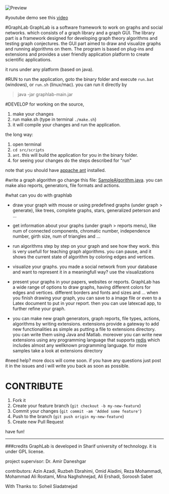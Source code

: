 ![Preview](https://github.com/azinazadi/GraphLab/raw/master/presentation/peterson.png)

#youtube demo
see this [video](http://www.youtube.com/watch?v=0gblxDCNsmY)

#GraphLab
GraphLab is a software framework to work on graphs and social networks. which consists of a graph library and a graph GUI. The library part is a framework designed for developing graph theory algorithms and testing graph conjectures. the GUI part aimed to draw and visualize graphs and running algorithms on them. The program is based on plug-ins and extensions and provides a user friendly application platform to create scientific applications.

it runs under any platform (based on java).

#RUN
to run the application, goto the binary folder and execute `run.bat` (windows), or `run.sh` (linux/mac).
you can run it directly by

> java -jar graphlab-main.jar

#DEVELOP
for working on the source, 

1. make your changes
2. run make.sh (type in terminal `./make.sh`)
3. it will compile your changes and run the application.

the long way:

1. open terminal
2. `cd src/scripts`
3. `ant`. this will build the application for you in the binary folder.
4. for seeing your changes do the steps described for "run"

note that you should have [appache ant](http://ant.apache.org/) installed.

#write a graph algorithm
go change this file: [SampleAlgorithm.java](https://github.com/azinazadi/GraphLab/blob/master/src/graphlab/extensions/algorithms/SampleAlgorithm.java).
you can make also reports, generators, file formats and actions.

#what can you do with graphlab

* draw your graph with mouse or using predefined graphs (under graph > generate), like trees, complete graphs, stars, generalized peterson and ...
* get information about your graphs (under graph > reports menu), like num of connected components, chromatic number, independence number, girth size, num of triangles and ...
* run algorithms step by step on your graph and see how they work. this is very usefull for teaching graph algorithms. you can pause, and it shows the current state of algorithm by coloring edges and vertices.
* visualize your graphs. you made a social network from your database and want to represent it in a meaningfull way? use the visualizations
* present your graphs in your papers, websites or reports. GraphLab has a wide range of options to draw graphs, having different colors for edges and vertices. different borders and fonts and sizes and ... when you finish drawing your graph, you can save to a image file or even to a Latex document to put in your report. then you can use latexcad app, to further refine your graph.

* you can make new graph generators, graph reports, file types, actions, algorithms by writing extensions. extensions provide a gateway to add new functionalities as simple as putting a file to extensions directory. you can write them using Java and Matlab. moreover you can write new extensions using any programming language that supports [redis](http://redis.io/clients) which includes almost any wellknown programming language. for more samples take a look at extensions directory

#need help?
more docs will come soon. if you have any questions just post it in the issues and i will write you back as soon as possible.

# CONTRIBUTE

1. Fork it
2. Create your feature branch (`git checkout -b my-new-feature`)
3. Commit your changes (`git commit -am 'Added some feature'`)
4. Push to the branch (`git push origin my-new-feature`)
5. Create new Pull Request

have fun!





---
###credits
GraphLab is developed in Sharif university of technology. it is under GPL license.

project supervisor:
Dr. Amir Daneshgar

contributors:
Azin Azadi,
Ruzbeh Ebrahimi,
Omid Aladini,
Reza Mohammadi,
Mohammad Ali Rostami,
Mina Naghshnejad,
Ali Ershadi,
Soroosh Sabet

With Thanks to: Soheil Siadatnejad